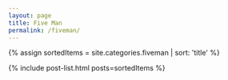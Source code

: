 ```yaml
---
layout: page
title: Five Man
permalink: /fiveman/
---
```

  {% assign sortedItems = site.categories.fiveman | sort: 'title' %}

  {% include post-list.html posts=sortedItems  %}